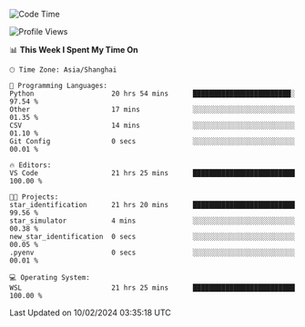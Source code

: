 <!--START_SECTION:waka-->
![Code Time](http://img.shields.io/badge/Code%20Time-1%2C514%20hrs%2021%20mins-blue)

![Profile Views](http://img.shields.io/badge/Profile%20Views-0-blue)

📊 **This Week I Spent My Time On** 

```text
🕑︎ Time Zone: Asia/Shanghai

💬 Programming Languages: 
Python                   20 hrs 54 mins      ████████████████████████░   97.54 % 
Other                    17 mins             ░░░░░░░░░░░░░░░░░░░░░░░░░   01.35 % 
CSV                      14 mins             ░░░░░░░░░░░░░░░░░░░░░░░░░   01.10 % 
Git Config               0 secs              ░░░░░░░░░░░░░░░░░░░░░░░░░   00.01 % 

🔥 Editors: 
VS Code                  21 hrs 25 mins      █████████████████████████   100.00 % 

🐱‍💻 Projects: 
star_identification      21 hrs 20 mins      █████████████████████████   99.56 % 
star_simulator           4 mins              ░░░░░░░░░░░░░░░░░░░░░░░░░   00.38 % 
new_star_identification  0 secs              ░░░░░░░░░░░░░░░░░░░░░░░░░   00.05 % 
.pyenv                   0 secs              ░░░░░░░░░░░░░░░░░░░░░░░░░   00.01 % 

💻 Operating System: 
WSL                      21 hrs 25 mins      █████████████████████████   100.00 % 
```


 Last Updated on 10/02/2024 03:35:18 UTC
<!--END_SECTION:waka-->
